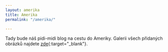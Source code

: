 ```yaml
---
layout: amerika
title: Amerika
permalink: "/amerika/"

---
```

Tady bude náš pidi-midi blog na cestu do Ameriky. Galerii všech přidaných obrázků najdete [zde](/galerie-amerika "galerie do ameriky"){:target="_blank"}.